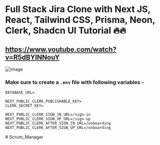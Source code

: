 # Full Stack Jira Clone with Next JS, React, Tailwind CSS, Prisma, Neon, Clerk, Shadcn UI Tutorial 🔥🔥
## https://www.youtube.com/watch?v=R5dBYINNouY

![image](https://github.com/user-attachments/assets/783d4f3b-925d-44cf-aaf8-4ee4035b2f6c)

### Make sure to create a `.env` file with following variables -

```
DATABASE_URL=

NEXT_PUBLIC_CLERK_PUBLISHABLE_KEY=
CLERK_SECRET_KEY=

NEXT_PUBLIC_CLERK_SIGN_IN_URL=/sign-in
NEXT_PUBLIC_CLERK_SIGN_UP_URL=/sign-up
NEXT_PUBLIC_CLERK_AFTER_SIGN_IN_URL=/onboarding
NEXT_PUBLIC_CLERK_AFTER_SIGN_UP_URL=/onboarding
```
#   S c r u m _ M a n a g e r  
 